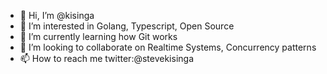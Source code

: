 - 👋 Hi, I’m @kisinga
- 👀 I’m interested in Golang, Typescript, Open Source
- 🌱 I’m currently learning how Git works
- 💞️ I’m looking to collaborate on Realtime Systems, Concurrency patterns
- 📫 How to reach me twitter:@stevekisinga

<!---
kisinga/kisinga is a ✨ special ✨ repository because its `README.md` (this file) appears on your GitHub profile.
You can click the Preview link to take a look at your changes.
--->
